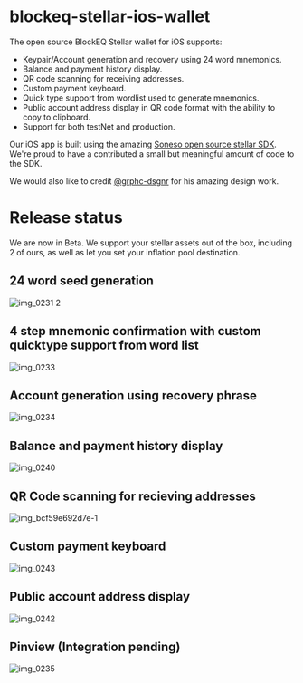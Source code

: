 # blockeq-stellar-ios-wallet

The open source BlockEQ Stellar wallet for iOS supports:

 * Keypair/Account generation and recovery using 24 word mnemonics.
 * Balance and payment history display.
 * QR code scanning for receiving addresses. 
 * Custom payment keyboard.
 * Quick type support from wordlist used to generate mnemonics.
 * Public account address display in QR code format with the ability to copy to clipboard.
 * Support for both testNet and production.
 
Our iOS app is built using the amazing [Soneso open source stellar SDK](https://github.com/Soneso/stellar-ios-mac-sdk). We're proud to have a contributed a small but meaningful amount of code to the SDK.

We would also like to credit [@grphc-dsgnr](https://github.com/grphc-dsgnr) for his amazing design work.

# Release status

We are now in Beta. We support your stellar assets out of the box, including 2 of ours, as well as let you set your inflation pool destination. 


## 24 word seed generation


![img_0231 2](https://user-images.githubusercontent.com/1127325/37441297-1c2b6542-27d7-11e8-81d9-b0a80662747c.PNG)


## 4 step mnemonic confirmation with custom quicktype support from word list


![img_0233](https://user-images.githubusercontent.com/1127325/37441403-9bc7aa22-27d7-11e8-9edf-975645350406.PNG)


## Account generation using recovery phrase


![img_0234](https://user-images.githubusercontent.com/1127325/37441421-b4b599e0-27d7-11e8-86ad-405d759f01f6.PNG)


## Balance and payment history display


![img_0240](https://user-images.githubusercontent.com/1127325/37441304-2485e7bc-27d7-11e8-88f7-009faff31c03.PNG)


## QR Code scanning for recieving addresses


![img_bcf59e692d7e-1](https://user-images.githubusercontent.com/1127325/37441306-274f6450-27d7-11e8-99a4-dc2fdb3b3a0c.jpeg)


## Custom payment keyboard


![img_0243](https://user-images.githubusercontent.com/1127325/37441301-20a4cc6c-27d7-11e8-8974-b0949324438e.PNG)


## Public account address display


![img_0242](https://user-images.githubusercontent.com/1127325/37441303-22a22f46-27d7-11e8-832e-f34e3cc83884.PNG)


## Pinview (Integration pending)


![img_0235](https://user-images.githubusercontent.com/1127325/37441476-fbadbe86-27d7-11e8-9eb7-880e7447c976.PNG)



